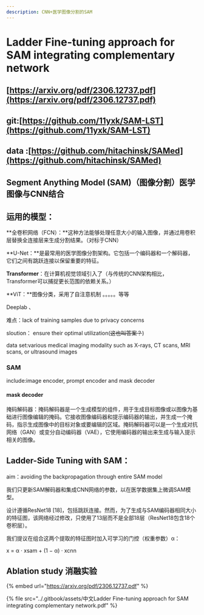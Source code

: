 ```yaml
---
description: CNN+医学图像分割的SAM
---
```


# Ladder Fine-tuning approach for SAM integrating complementary network

## [https://arxiv.org/pdf/2306.12737.pdf](https://arxiv.org/pdf/2306.12737.pdf)

## git:[https://github.com/11yxk/SAM-LST](https://github.com/11yxk/SAM-LST)

## data :[https://github.com/hitachinsk/SAMed](https://github.com/hitachinsk/SAMed)

## Segment Anything Model (SAM)（图像分割）医学图像与CNN结合

## 运用的模型：

**全卷积网络（FCN）：**这种方法能够处理任意大小的输入图像，并通过用卷积层替换全连接层来生成分割结果。（对标于CNN）



**U-Net：**是最常用的医学图像分割架构。它包括一个编码器和一个解码器，它们之间有跳跃连接以保留重要的特征。

**Transformer**：在计算机视觉领域引入了（与传统的CNN架构相比，Transformer可以捕捉更长范围的依赖关系。）

**ViT：**图像分类，采用了自注意机制 。。。。。等等

Deeplab 、





难点：lack of training samples due to privacy concerns

sloution： ensure their optimal utilization(~~这也叫答案？~~)

data set:various medical imaging modality such as X-rays, CT scans, MRI scans, or ultrasound images



### SAM

include:image encoder, prompt encoder and mask decoder



#### mask decoder

掩码解码器：掩码解码器是一个生成模型的组件，用于生成目标图像或以图像为基础进行图像编辑的掩码。它接收图像编码器和提示编码器的输出，并生成一个掩码，指示生成图像中的目标对象或要编辑的区域。掩码解码器可以是一个生成对抗网络（GAN）或变分自动编码器（VAE），它使用编码器的输出来生成与输入提示相关的图像。





## Ladder-Side Tuning with SAM：

aim：avoiding the backpropagation through entire SAM model

我们只更新SAM解码器和集成CNN网络的参数，以在医学数据集上微调SAM模型。

设计遵循ResNet18 \[18]，包括跳跃连接。然而，为了生成与SAM编码器相同大小的特征图，该网络经过修改，只使用了13层而不是全部18层（ResNet18包含18个卷积层）。



我们提议在组合这两个提取的特征图时加入可学习的门控（权重参数）α：

x = α · xsam + (1 − α) · xcnn





## Ablation study 消融实验

{% embed url="https://arxiv.org/pdf/2306.12737.pdf" %}

{% file src="../.gitbook/assets/中文Ladder Fine-tuning approach for SAM integrating complementary network.pdf" %}
